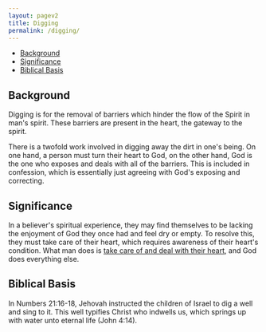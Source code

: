 ```yaml
---
layout: pagev2
title: Digging
permalink: /digging/
---
```

- [Background](#background)
- [Significance](#significance)
- [Biblical Basis](#biblical-basis)

## Background

Digging is for the removal of barriers which hinder the flow of the Spirit in man's spirit. These barriers are present in the heart, the gateway to the spirit.

There is a twofold work involved in digging away the dirt in one's being. On one hand, a person must turn their heart to God, on the other hand, God is the one who exposes and deals with all of the barriers. This is included in confession, which is essentially just agreeing with God's exposing and correcting.

## Significance

In a believer's spiritual experience, they may find themselves to be lacking the enjoyment of God they once had and feel dry or empty. To resolve this, they must take care of their heart, which requires awareness of their heart's condition. What man does is [take care of and deal with their heart](../dealing_with_heart), and God does everything else.

## Biblical Basis

In Numbers 21:16-18, Jehovah instructed the children of Israel to dig a well and sing to it. This well typifies Christ who indwells us, which springs up with water unto eternal life (John 4:14). 



